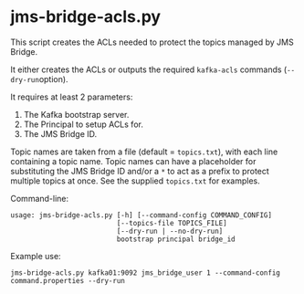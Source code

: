 # jms-bridge-acls.py

This script creates the ACLs needed to protect the topics managed by JMS Bridge. 

It either creates the ACLs or outputs the required `kafka-acls` commands (`--dry-run`option). 

It requires at least 2 parameters: 

1. The Kafka bootstrap server.
2. The Principal to setup ACLs for.
3. The JMS Bridge ID.

Topic names are taken from a file (default = `topics.txt`), with each line containing a topic name. 
Topic names can have a placeholder for substituting the JMS Bridge ID and/or a `*` to act as a prefix to protect multiple topics at once. See the supplied `topics.txt` for examples.

Command-line:

```
usage: jms-bridge-acls.py [-h] [--command-config COMMAND_CONFIG]
                          [--topics-file TOPICS_FILE]
                          [--dry-run | --no-dry-run]
                          bootstrap principal bridge_id
```

Example use:

`jms-bridge-acls.py kafka01:9092 jms_bridge_user 1 --command-config command.properties --dry-run`

